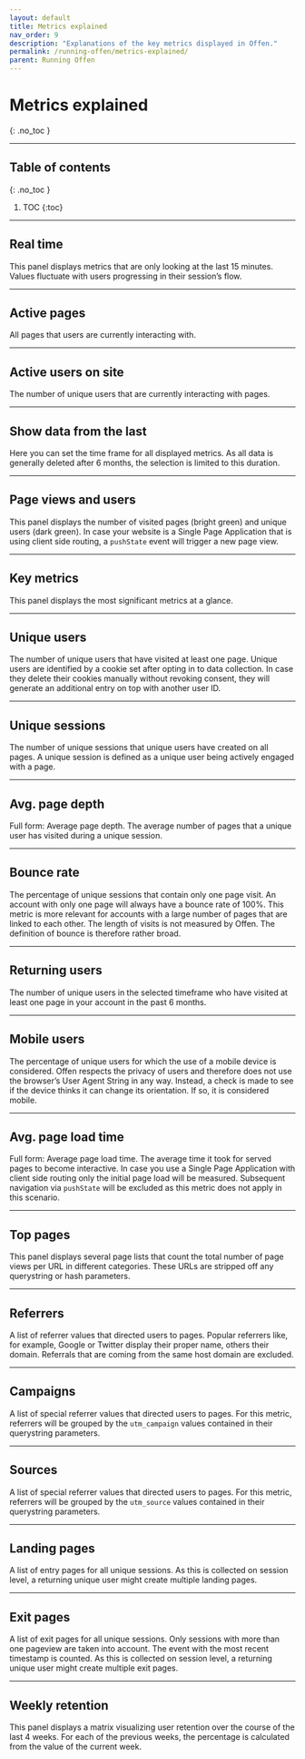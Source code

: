 ```yaml
---
layout: default
title: Metrics explained
nav_order: 9
description: "Explanations of the key metrics displayed in Offen."
permalink: /running-offen/metrics-explained/
parent: Running Offen
---
```


<!--
Copyright 2020 - Offen Authors <hioffen@posteo.de>
SPDX-License-Identifier: Apache-2.0
-->

# Metrics explained
{: .no_toc }

---

## Table of contents
{: .no_toc }

1. TOC
{:toc}

---

## Real time

This panel displays metrics that are only looking at the last 15 minutes. Values fluctuate with users progressing in their session’s flow.

---

## Active pages

All pages that users are currently interacting with.

---

## Active users on site

The number of unique users that are currently interacting with pages.

---

## Show data from the last

Here you can set the time frame for all displayed metrics. As all data is generally deleted after 6 months, the selection is limited to this duration.

---

## Page views and users

This panel displays the number of visited pages (bright green) and unique users (dark green). In case your website is a Single Page Application that is using client side routing, a `pushState` event will trigger a new page view.

---

## Key metrics

This panel displays the most significant metrics at a glance.

---

## Unique users

The number of unique users that have visited at least one page. Unique users are identified by a cookie set after opting in to data collection. In case they delete their cookies manually without revoking consent, they will generate an additional entry on top with another user ID.

---

## Unique sessions

The number of unique sessions that unique users have created on all pages. A unique session is defined as a unique user being actively engaged with a page.

---

## Avg. page depth

Full form: Average page depth. The average number of pages that a unique user has visited during a unique session.

---

## Bounce rate

The percentage of unique sessions that contain only one page visit. An account with only one page will always have a bounce rate of 100%. This metric is more relevant for accounts with a large number of pages that are linked to each other. The length of visits is not measured by Offen. The definition of bounce is therefore rather broad. 

---

## Returning users

The number of unique users in the selected timeframe who have visited at least one page in your account in the past 6 months.

---

## Mobile users

The percentage of unique users for which the use of a mobile device is considered. Offen respects the privacy of users and therefore does not use the browser’s User Agent String in any way. Instead, a check is made to see if the device thinks it can change its orientation. If so, it is considered mobile.

---

## Avg. page load time

Full form: Average page load time. The average time it took for served pages to become interactive. In case you use a Single Page Application with client side routing only the initial page load will be measured. Subsequent navigation via `pushState` will be excluded as this metric does not apply in this scenario.

---

## Top pages

This panel displays several page lists that count the total number of page views per URL in different categories. These URLs are stripped off any querystring or hash parameters.

---

## Referrers

A list of referrer values that directed users to pages. Popular referrers like, for example, Google or Twitter display their proper name, others their domain. Referrals that are coming from the same host domain are excluded.

---

## Campaigns

A list of special referrer values that directed users to pages. For this metric, referrers will be grouped by the `utm_campaign` values contained in their querystring parameters.

---

## Sources

A list of special referrer values that directed users to pages. For this metric, referrers will be grouped by the `utm_source` values contained in their querystring parameters.

---

## Landing pages

A list of entry pages for all unique sessions. As this is collected on session level, a returning unique user might create multiple landing pages.

---

## Exit pages

A list of exit pages for all unique sessions. Only sessions with more than one pageview are taken into account. The event with the most recent timestamp is counted. As this is collected on session level, a returning unique user might create multiple exit pages.

---

## Weekly retention

This panel displays a matrix visualizing user retention over the course of the last 4 weeks. For each of the previous weeks, the percentage is calculated from the value of the current week.

